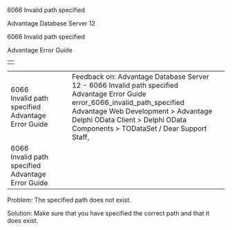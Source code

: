 6066 Invalid path specified




Advantage Database Server 12  

6066 Invalid path specified

Advantage Error Guide

|  |
| --- |
|  |

|  |  |  |  |  |
| --- | --- | --- | --- | --- |
| 6066 Invalid path specified  Advantage Error Guide |  |  | Feedback on: Advantage Database Server 12 - 6066 Invalid path specified Advantage Error Guide error\_6066\_invalid\_path\_specified Advantage Web Development > Advantage Delphi OData Client > Delphi OData Components > TODataSet / Dear Support Staff, |  |
| 6066 Invalid path specified  Advantage Error Guide |  |  |  |  |

Problem: The specified path does not exist.

Solution: Make sure that you have specified the correct path and that it does exist.